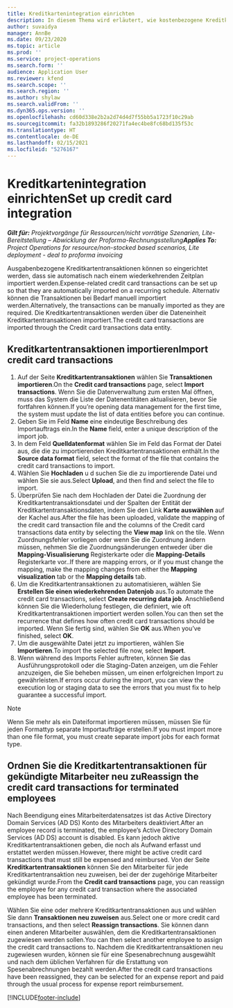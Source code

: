 ```yaml
---
title: Kreditkartenintegration einrichten
description: In diesem Thema wird erläutert, wie kostenbezogene Kreditkartentransaktionen importiert und verwaltet werden.
author: suvaidya
manager: AnnBe
ms.date: 09/23/2020
ms.topic: article
ms.prod: ''
ms.service: project-operations
ms.search.form: ''
audience: Application User
ms.reviewer: kfend
ms.search.scope: ''
ms.search.region: ''
ms.author: shylaw
ms.search.validFrom: ''
ms.dyn365.ops.version: ''
ms.openlocfilehash: cd60d338e2b2a2d74d4d7f55bb5a1723f10c29ab
ms.sourcegitcommit: fa32b1893286f20271fa4ec4be8fc68bd135f53c
ms.translationtype: HT
ms.contentlocale: de-DE
ms.lasthandoff: 02/15/2021
ms.locfileid: "5276167"
---
```

# <a name="set-up-credit-card-integration"></a><span data-ttu-id="cec9e-103">Kreditkartenintegration einrichten</span><span class="sxs-lookup"><span data-stu-id="cec9e-103">Set up credit card integration</span></span>

<span data-ttu-id="cec9e-104">_**Gilt für:** Projektvorgänge für Ressourcen/nicht vorrätige Szenarien, Lite-Bereitstellung – Abwicklung der Proforma-Rechnungsstellung_</span><span class="sxs-lookup"><span data-stu-id="cec9e-104">_**Applies To:** Project Operations for resource/non-stocked based scenarios, Lite deployment - deal to proforma invoicing_</span></span>

<span data-ttu-id="cec9e-105">Ausgabenbezogene Kreditkartentransaktionen können so eingerichtet werden, dass sie automatisch nach einem wiederkehrenden Zeitplan importiert werden.</span><span class="sxs-lookup"><span data-stu-id="cec9e-105">Expense-related credit card transactions can be set up so that they are automatically imported on a recurring schedule.</span></span> <span data-ttu-id="cec9e-106">Alternativ können die Transaktionen bei Bedarf manuell importiert werden.</span><span class="sxs-lookup"><span data-stu-id="cec9e-106">Alternatively, the transactions can be manually imported as they are required.</span></span> <span data-ttu-id="cec9e-107">Die Kreditkartentransaktionen werden über die Dateneinheit Kreditkartentransaktionen importiert.</span><span class="sxs-lookup"><span data-stu-id="cec9e-107">The credit card transactions are imported through the Credit card transactions data entity.</span></span>

## <a name="import-credit-card-transactions"></a><span data-ttu-id="cec9e-108">Kreditkartentransaktionen importieren</span><span class="sxs-lookup"><span data-stu-id="cec9e-108">Import credit card transactions</span></span>

1. <span data-ttu-id="cec9e-109">Auf der Seite **Kreditkartentransaktionen** wählen Sie **Transaktionen importieren**.</span><span class="sxs-lookup"><span data-stu-id="cec9e-109">On the **Credit card transactions** page, select **Import transactions**.</span></span> <span data-ttu-id="cec9e-110">Wenn Sie die Datenverwaltung zum ersten Mal öffnen, muss das System die Liste der Datenentitäten aktualisieren, bevor Sie fortfahren können.</span><span class="sxs-lookup"><span data-stu-id="cec9e-110">If you’re opening data management for the first time, the system must update the list of data entities before you can continue.</span></span>
2. <span data-ttu-id="cec9e-111">Geben Sie im Feld **Name** eine eindeutige Beschreibung des Importauftrags ein.</span><span class="sxs-lookup"><span data-stu-id="cec9e-111">In the **Name** field, enter a unique description of the import job.</span></span>
3. <span data-ttu-id="cec9e-112">In dem Feld **Quelldatenformat** wählen Sie im Feld das Format der Datei aus, die die zu importierenden Kreditkartentransaktionen enthält.</span><span class="sxs-lookup"><span data-stu-id="cec9e-112">In the **Source data format** field, select the format of the file that contains the credit card transactions to import.</span></span>
4. <span data-ttu-id="cec9e-113">Wählen Sie **Hochladen** u d suchen Sie die zu importierende Datei und wählen Sie sie aus.</span><span class="sxs-lookup"><span data-stu-id="cec9e-113">Select **Upload**, and then find and select the file to import.</span></span>
5. <span data-ttu-id="cec9e-114">Überprüfen Sie nach dem Hochladen der Datei die Zuordnung der Kreditkartentransaktionsdatei und der Spalten der Entität der Kreditkartentransaktionsdaten, indem Sie den Link **Karte auswählen** auf der Kachel aus.</span><span class="sxs-lookup"><span data-stu-id="cec9e-114">After the file has been uploaded, validate the mapping of the credit card transaction file and the columns of the Credit card transactions data entity by selecting the **View map** link on the tile.</span></span> <span data-ttu-id="cec9e-115">Wenn Zuordnungsfehler vorliegen oder wenn Sie die Zuordnung ändern müssen, nehmen Sie die Zuordnungsänderungen entweder über die **Mapping-Visualisierung** Registerkarte oder die **Mapping-Details** Registerkarte vor..</span><span class="sxs-lookup"><span data-stu-id="cec9e-115">If there are mapping errors, or if you must change the mapping, make the mapping changes from either the **Mapping visualization** tab or the **Mapping details** tab.</span></span>
6. <span data-ttu-id="cec9e-116">Um die Kreditkartentransaktionen zu automatisieren, wählen Sie **Erstellen Sie einen wiederkehrenden Datenjob** aus.</span><span class="sxs-lookup"><span data-stu-id="cec9e-116">To automate the credit card transactions, select **Create recurring data job**.</span></span> <span data-ttu-id="cec9e-117">Anschließend können Sie die Wiederholung festlegen, die definiert, wie oft Kreditkartentransaktionen importiert werden sollen.</span><span class="sxs-lookup"><span data-stu-id="cec9e-117">You can then set the recurrence that defines how often credit card transactions should be imported.</span></span> <span data-ttu-id="cec9e-118">Wenn Sie fertig sind, wählen Sie **OK** aus.</span><span class="sxs-lookup"><span data-stu-id="cec9e-118">When you’ve finished, select **OK**.</span></span>
7. <span data-ttu-id="cec9e-119">Um die ausgewählte Datei jetzt zu importieren, wählen Sie **Importieren**.</span><span class="sxs-lookup"><span data-stu-id="cec9e-119">To import the selected file now, select **Import**.</span></span>
8. <span data-ttu-id="cec9e-120">Wenn während des Imports Fehler auftreten, können Sie das Ausführungsprotokoll oder die Staging-Daten anzeigen, um die Fehler anzuzeigen, die Sie beheben müssen, um einen erfolgreichen Import zu gewährleisten.</span><span class="sxs-lookup"><span data-stu-id="cec9e-120">If errors occur during the import, you can view the execution log or staging data to see the errors that you must fix to help guarantee a successful import.</span></span>

> [!NOTE]
> <span data-ttu-id="cec9e-121">Wenn Sie mehr als ein Dateiformat importieren müssen, müssen Sie für jeden Formattyp separate Importaufträge erstellen.</span><span class="sxs-lookup"><span data-stu-id="cec9e-121">If you must import more than one file format, you must create separate import jobs for each format type.</span></span>

## <a name="reassign-the-credit-card-transactions-for-terminated-employees"></a><span data-ttu-id="cec9e-122">Ordnen Sie die Kreditkartentransaktionen für gekündigte Mitarbeiter neu zu</span><span class="sxs-lookup"><span data-stu-id="cec9e-122">Reassign the credit card transactions for terminated employees</span></span>

<span data-ttu-id="cec9e-123">Nach Beendigung eines Mitarbeiterdatensatzes ist das Active Directory Domain Services (AD DS) Konto des Mitarbeiters deaktiviert.</span><span class="sxs-lookup"><span data-stu-id="cec9e-123">After an employee record is terminated, the employee’s Active Directory Domain Services (AD DS) account is disabled.</span></span> <span data-ttu-id="cec9e-124">Es kann jedoch aktive Kreditkartentransaktionen geben, die noch als Aufwand erfasst und erstattet werden müssen.</span><span class="sxs-lookup"><span data-stu-id="cec9e-124">However, there might be active credit card transactions that must still be expensed and reimbursed.</span></span> <span data-ttu-id="cec9e-125">Von der Seite **Kreditkartentransaktionen** können Sie den Mitarbeiter für jede Kreditkartentransaktion neu zuweisen, bei der der zugehörige Mitarbeiter gekündigt wurde.</span><span class="sxs-lookup"><span data-stu-id="cec9e-125">From the **Credit card transactions** page, you can reassign the employee for any credit card transaction where the associated employee has been terminated.</span></span>

<span data-ttu-id="cec9e-126">Wählen Sie eine oder mehrere Kreditkartentransaktionen aus und wählen Sie dann **Transaktionen neu zuweisen** aus.</span><span class="sxs-lookup"><span data-stu-id="cec9e-126">Select one or more credit card transactions, and then select **Reassign transactions**.</span></span> <span data-ttu-id="cec9e-127">Sie können dann einen anderen Mitarbeiter auswählen, dem die Kreditkartentransaktionen zugewiesen werden sollen.</span><span class="sxs-lookup"><span data-stu-id="cec9e-127">You can then select another employee to assign the credit card transactions to.</span></span> <span data-ttu-id="cec9e-128">Nachdem die Kreditkartentransaktionen neu zugewiesen wurden, können sie für eine Spesenabrechnung ausgewählt und nach dem üblichen Verfahren für die Erstattung von Spesenabrechnungen bezahlt werden.</span><span class="sxs-lookup"><span data-stu-id="cec9e-128">After the credit card transactions have been reassigned, they can be selected for an expense report and paid through the usual process for expense report reimbursement.</span></span>


[!INCLUDE[footer-include](../includes/footer-banner.md)]